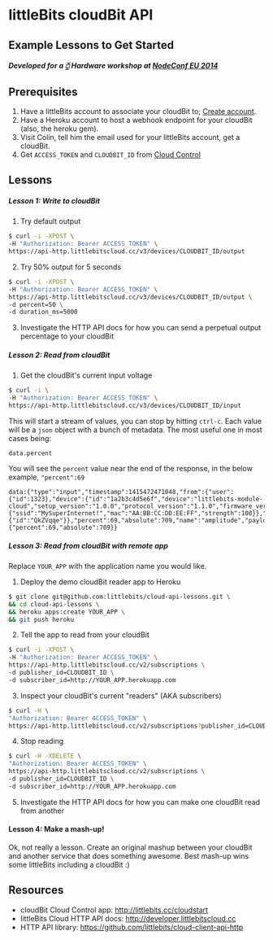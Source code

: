 # littleBits cloudBit API

## Example Lessons to Get Started

##### Developed for a ⧮ Hardware workshop at [NodeConf EU 2014](http://nodeconfeu.com/)



## Prerequisites
1. Have a littleBits account to associate your cloudBit to; [Create account](https://littlebits.cc/signup).
2. Have a Heroku account to host a webhook endpoint for your cloudBit (also, the heroku gem).
3. Visit Colin, tell him the email used for your littleBits account, get a cloudBit.
4. Get `ACCESS_TOKEN` and `CLOUDBIT_ID` from [Cloud Control](control.littlebitscloud.cc)



## Lessons

##### Lesson 1: Write to cloudBit

1. Try default output
  ```sh
  $ curl -i -XPOST \
  -H "Authorization: Bearer ACCESS_TOKEN" \
  https://api-http.littlebitscloud.cc/v3/devices/CLOUDBIT_ID/output
  ```

2. Try 50% output for 5 seconds
  ```sh
  $ curl -i -XPOST \
  -H "Authorization: Bearer ACCESS_TOKEN" \
  https://api-http.littlebitscloud.cc/v3/devices/CLOUDBIT_ID/output \
  -d percent=50 \
  -d duration_ms=5000
  ```

3. Investigate the HTTP API docs for how you can send a perpetual output percentage to your cloudBit


##### Lesson 2: Read from cloudBit

1. Get the cloudBit's current input voltage

  ```sh
  $ curl -i \
  -H "Authorization: Bearer ACCESS_TOKEN" \
  https://api-http.littlebitscloud.cc/v3/devices/CLOUDBIT_ID/input
  ```

This will start a stream of values, you can stop by hitting `ctrl-c`. Each value
will be a `json` object with a bunch of metadata. The most useful one in most cases being:

`data.percent`

You will see the `percent` value near the end of the response, in the below example, `"percent":69`

```
data:{"type":"input","timestamp":1415472471048,"from":{"user":{"id":1323},"device":{"id":"1a2b3c4d5e6f","device":"littlebits-module-cloud","setup_version":"1.0.0","protocol_version":"1.1.0","firmware_version":"1.0.140820b","mac":"1a2b3c4d5e6f","hash":"XXXXXXXXXXXXXXXXXXXXXXXXXXX","ap":{"ssid":"MySuperInternet!","mac":"AA:BB:CC:DD:EE:FF","strength":100}},"server":{"id":"QkZVqqe"}},"percent":69,"absolute":709,"name":"amplitude","payload":{"percent":69,"absolute":709}}
```
<!--
  ```json
    data: {
      "type":"input",
      "timestamp":1415472471048,
      "from": {
        "user": { "id":1323 },
        "device": {
          "id":"1a2b3c4d5e6f",
          "device":"littlebits-module-cloud",
          "setup_version":"1.0.0",
          "protocol_version":"1.1.0",
          "firmware_version":"1.0.140820b",
          "mac":"1a2b3c4d5e6f",
          "hash":"XXXXXXXXXXXXXXXXXXXXXXXXXXX",
          "ap": {
            "ssid":"My Super Internet!",
            "mac":"AA:BB:CC:DD:EE:FF",
            "strength":100
          }
        },
        "server": {
          "id":"QkZVqqe"
        }
      },
      "percent":69,
      "absolute":709,
      "name":"amplitude",
      "payload": {
        "percent":69,
        "absolute":709
      }
    }
  ```
-->

##### Lesson 3: Read from cloudBit with remote app

Replace `YOUR_APP` with the application name you would like.

1. Deploy the demo cloudBit reader app to Heroku

  ```sh
  $ git clone git@github.com:littlebits/cloud-api-lessons.git \
  && cd cloud-api-lessons \
  && heroku apps:create YOUR_APP \
  && git push heroku
  ```

2. Tell the app to read from your cloudBit

  ```sh
  $ curl -i -XPOST \
  -H "Authorization: Bearer ACCESS_TOKEN" \
  https://api-http.littlebitscloud.cc/v2/subscriptions \
  -d publisher_id=CLOUDBIT_ID \
  -d subscriber_id=http://YOUR_APP.herokuapp.com
  ```

3. Inspect your cloudBit's current "readers" (AKA subscribers)

  ```sh
  $ curl -H \
  "Authorization: Bearer ACCESS_TOKEN" \
  https://api-http.littlebitscloud.cc/v2/subscriptions?publisher_id=CLOUDBIT_ID
  ```

4. Stop reading

  ```sh
  $ curl -H -XDELETE \
  "Authorization: Bearer ACCESS_TOKEN" \
  https://api-http.littlebitscloud.cc/v2/subscriptions \
  -d publisher_id=CLOUDBIT_ID \
  -d subscriber_id=http://YOUR_APP.herokuapp.com
  ```

5. Investigate the HTTP API docs for how you can make one cloudBit read from another


#### Lesson 4: Make a mash-up!

Ok, not really a lesson. Create an original mashup between your cloudBit and
another service that does something awesome. Best mash-up wins some littleBits
including a cloudBit :)

## Resources
- cloudBit Cloud Control app: http://littlebits.cc/cloudstart
- littleBits Cloud HTTP API docs: http://developer.littlebitscloud.cc
- HTTP API library: https://github.com/littlebits/cloud-client-api-http
